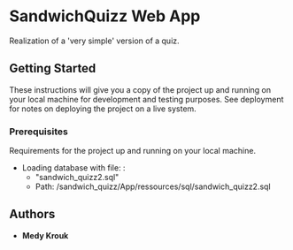 # SandwichQuizz Web App

Realization of a 'very simple' version of a quiz.

## Getting Started

These instructions will give you a copy of the project up and running on
your local machine for development and testing purposes. See deployment
for notes on deploying the project on a live system.

### Prerequisites

Requirements for the project up and running on your local machine.

- Loading database with file: : 
    - "sandwich_quizz2.sql"
    - Path: /sandwich_quizz/App/ressources/sql/sandwich_quizz2.sql

## Authors

- **Medy Krouk** 

